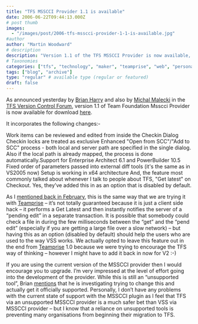 ```yaml
---
title: "TFS MSSCCI Provider 1.1 is available"
date: 2006-06-22T09:44:13.000Z
# post thumb
images:
  - "/images/post/2006-tfs-msscci-provider-1-1-is-available.jpg"
#author
author: "Martin Woodward"
# description
description: "Version 1.1 of the TFS MSSCCI Provider is now available, featuring improved workflows, enhanced support, and new options for effective."
# Taxonomies
categories: ["tfs", "technology", "maker", "teamprise", "web", "personal"]
tags: ["blog", "archive"]
type: "regular" # available type (regular or featured)
draft: false
---
```


As announced yesterday by [Brian Harry](http://blogs.msdn.com/bharry/archive/2006/06/21/641884.aspx) and also by [Michal Malecki](http://blogs.msdn.com/michalma/) in the [TFS Version Control Forum](http://forums.microsoft.com/MSDN/ShowPost.aspx?PostID=494881&SiteID=1), version 1.1 of Team Foundation Msscci Provider is now available for download [here](http://www.microsoft.com/downloads/details.aspx?FamilyId=87E1FFBD-A484-4C3A-8776-D560AB1E6198&displaylang=en).

It incorporates the following changes:-

Work items can be reviewed and edited from inside the Checkin Dialog
Checkin locks are treated as exclusive
Enhanced "Open from SCC"/"Add to SCC" process - both local and server path are specified in the single dialog. Also if the local path is already mapped, the process is done automatically.Support for Enterprise Architect 6.1 and PowerBuilder 10.5
Fixed order of parameters passed into external diff tools (it's the same as in VS2005 now)
Setup is working in x64 architecture
And, the feature most commonly talked about whenever I talk to people about TFS, "Get latest" on Checkout. Yes, they’ve added this in as an option that is disabled by default.

As I [mentioned back in February](http://www.woodwardweb.com/vsts/000179.html), this is the same way that we are trying it with [Teamprise](http://www.teamprise.com/) – it’s not totally guaranteed because it is just a client side hack – it performs a Get Latest and then instantly notifies the server of a “pending edit” in a separate transaction. It is possible that somebody could check a file in during the few milliseconds between the “get” and the “pend edit” (especially if you are getting a large file over a slow network) – but having this as an option (disabled by default) should help the users who are used to the way VSS works. We actually opted to leave this feature out in the end from [Teamprise](http://www.teamprise.com/) 1.0 because we were trying to encourage the TFS way of thinking – however I might have to add it back in now for V2 :-)

If you are using the current version of the MSSCCI provider then I would encourage you to upgrade. I’m very impressed at the level of effort going into the development of the provider. While this is still an “unsupported tool”, Brian [mentions](http://blogs.msdn.com/bharry/archive/2006/06/21/641884.aspx) that he is investigating trying to change this and actually get it officially supported. Personally, I don’t have any problems with the current state of support with the MSSCCI plugin as I feel that TFS via an unsupported MSSCCI provider is a much safer bet than VSS via MSSCCI provider – but I know that a reliance on unsupported tools is preventing many organisations from beginning their migration to TFS.
